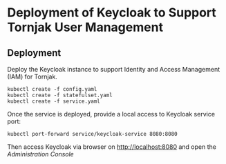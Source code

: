 # Deployment of Keycloak to Support Tornjak User Management

## Deployment

Deploy the Keycloak instance to support Identity and Access Management (IAM) for Tornjak.

```console
kubectl create -f config.yaml
kubectl create -f statefulset.yaml
kubectl create -f service.yaml
```

Once the service is deployed, provide a local access to Keycloak service port:

```console
kubectl port-forward service/keycloak-service 8080:8080
```

Then access Keycloak via browser on [http://localhost:8080](http://localhost:8080)
and open the *Administration Console*

